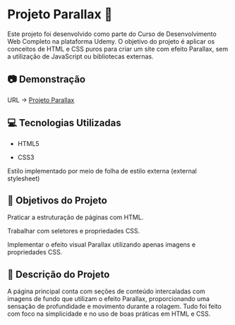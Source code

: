 # Projeto Parallax 🌄

Este projeto foi desenvolvido como parte do Curso de Desenvolvimento Web Completo na plataforma Udemy. O objetivo do projeto é aplicar os conceitos de HTML e CSS puros para criar um site com efeito Parallax, sem a utilização de JavaScript ou bibliotecas externas.

## 📷 Demonstração
URL -> <a href="https://maicondante.github.io/Projeto_Parallax/">Projeto Parallax</a>

## 💻 Tecnologias Utilizadas

- HTML5

- CSS3

Estilo implementado por meio de folha de estilo externa (external stylesheet)

## 🎯 Objetivos do Projeto
Praticar a estruturação de páginas com HTML.

Trabalhar com seletores e propriedades CSS.

Implementar o efeito visual Parallax utilizando apenas imagens e propriedades CSS.

## 📄 Descrição do Projeto
A página principal conta com seções de conteúdo intercaladas com imagens de fundo que utilizam o efeito Parallax, proporcionando uma sensação de profundidade e movimento durante a rolagem. Tudo foi feito com foco na simplicidade e no uso de boas práticas em HTML e CSS.